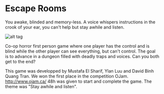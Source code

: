 # Escape Rooms
You awake, blinded and memory-less. A voice whispers instructions in the crook of your ear, you can't help but stay awhile and listen.

![alt tag](http://gph.is/2ctHXOa)

Co-op horror first person game where one player has the control and is blind while the other player can see everything, but can't control.
The goal is to advance in a dungeon filled with deadly traps and voices. Can you both get to the end?

This game was developped by Mustafa El Sharif, Ylan Luu and David Binh Quang Tran.
We won the first place in the competition OJam. http://www.ojam.ca/
48h was given to start and complete the game. The theme was "Stay awhile and listen".
